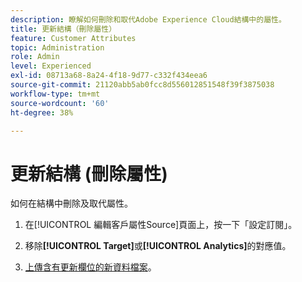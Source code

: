 ```yaml
---
description: 瞭解如何刪除和取代Adobe Experience Cloud結構中的屬性。
title: 更新結構（刪除屬性）
feature: Customer Attributes
topic: Administration
role: Admin
level: Experienced
exl-id: 08713a68-8a24-4f18-9d77-c332f434eea6
source-git-commit: 21120abb5ab0fcc8d556012851548f39f3875038
workflow-type: tm+mt
source-wordcount: '60'
ht-degree: 38%

---
```


# 更新結構 (刪除屬性)

如何在結構中刪除及取代屬性。

1. 在[!UICONTROL 編輯客戶屬性Source]頁面上，按一下「設定訂閱」。

1. 移除&#x200B;**[!UICONTROL Target]**&#x200B;或&#x200B;**[!UICONTROL Analytics]**&#x200B;的對應值。

1. [上傳含有更新欄位的新資料檔案](t-crs-usecase.md)。
